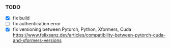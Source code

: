### TODO

- [x] fix build 
- [ ] fix authentication error
- [x] fix versioning between Pytorch, Python, Xformers, Cuda
    https://www.felixsanz.dev/articles/compatibility-between-pytorch-cuda-and-xformers-versions